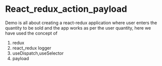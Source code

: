 # React_redux_action_payload

Demo is all about creating a react-redux application where user enters the quantity to be sold and the app works as per the user quantity, here we have used the concept of 

1. redux
2. react_redux logger
3. useDispatch,useSelector
4. payload
